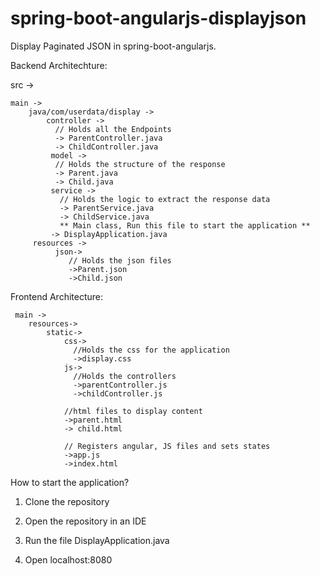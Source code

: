 # spring-boot-angularjs-displayjson
Display Paginated JSON in spring-boot-angularjs.

Backend Architechture:

src ->

    main ->
        java/com/userdata/display ->
            controller ->
              // Holds all the Endpoints
              -> ParentController.java
              -> ChildController.java
             model ->
              // Holds the structure of the response
              -> Parent.java
              -> Child.java
             service ->
               // Holds the logic to extract the response data
               -> ParentService.java
               -> ChildService.java
               ** Main class, Run this file to start the application **
             -> DisplayApplication.java
         resources ->
              json->
                 // Holds the json files
                 ->Parent.json
                 ->Child.json
             
             
 Frontend Architecture:
 
 
     main ->
        resources->
            static->
                css->
                  //Holds the css for the application
                  ->display.css
                js->
                  //Holds the controllers
                  ->parentController.js
                  ->childController.js
                  
                //html files to display content
                ->parent.html
                -> child.html
                
                // Registers angular, JS files and sets states
                ->app.js
                ->index.html
                
         

How to start the application?

1. Clone the repository

2. Open the repository in an IDE

3. Run the file DisplayApplication.java

4. Open localhost:8080


              
